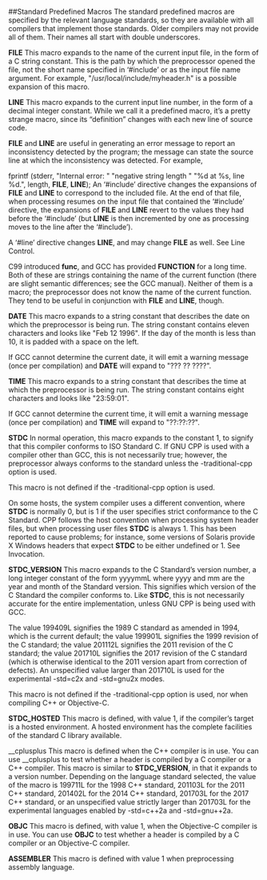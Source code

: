 ##Standard Predefined Macros
The standard predefined macros are specified by the relevant language standards, so they are available with all compilers that implement those standards. Older compilers may not provide all of them. Their names all start with double underscores.

__FILE__
This macro expands to the name of the current input file, in the form of a C string constant. This is the path by which the preprocessor opened the file, not the short name specified in ‘#include’ or as the input file name argument. For example, "/usr/local/include/myheader.h" is a possible expansion of this macro.

__LINE__
This macro expands to the current input line number, in the form of a decimal integer constant. While we call it a predefined macro, it’s a pretty strange macro, since its “definition” changes with each new line of source code.

__FILE__ and __LINE__ are useful in generating an error message to report an inconsistency detected by the program; the message can state the source line at which the inconsistency was detected. For example,

fprintf (stderr, "Internal error: "
                 "negative string length "
                 "%d at %s, line %d.",
         length, __FILE__, __LINE__);
An ‘#include’ directive changes the expansions of __FILE__ and __LINE__ to correspond to the included file. At the end of that file, when processing resumes on the input file that contained the ‘#include’ directive, the expansions of __FILE__ and __LINE__ revert to the values they had before the ‘#include’ (but __LINE__ is then incremented by one as processing moves to the line after the ‘#include’).

A ‘#line’ directive changes __LINE__, and may change __FILE__ as well. See Line Control.

C99 introduced __func__, and GCC has provided __FUNCTION__ for a long time. Both of these are strings containing the name of the current function (there are slight semantic differences; see the GCC manual). Neither of them is a macro; the preprocessor does not know the name of the current function. They tend to be useful in conjunction with __FILE__ and __LINE__, though.

__DATE__
This macro expands to a string constant that describes the date on which the preprocessor is being run. The string constant contains eleven characters and looks like "Feb 12 1996". If the day of the month is less than 10, it is padded with a space on the left.

If GCC cannot determine the current date, it will emit a warning message (once per compilation) and __DATE__ will expand to "??? ?? ????".

__TIME__
This macro expands to a string constant that describes the time at which the preprocessor is being run. The string constant contains eight characters and looks like "23:59:01".

If GCC cannot determine the current time, it will emit a warning message (once per compilation) and __TIME__ will expand to "??:??:??".

__STDC__
In normal operation, this macro expands to the constant 1, to signify that this compiler conforms to ISO Standard C. If GNU CPP is used with a compiler other than GCC, this is not necessarily true; however, the preprocessor always conforms to the standard unless the -traditional-cpp option is used.

This macro is not defined if the -traditional-cpp option is used.

On some hosts, the system compiler uses a different convention, where __STDC__ is normally 0, but is 1 if the user specifies strict conformance to the C Standard. CPP follows the host convention when processing system header files, but when processing user files __STDC__ is always 1. This has been reported to cause problems; for instance, some versions of Solaris provide X Windows headers that expect __STDC__ to be either undefined or 1. See Invocation.

__STDC_VERSION__
This macro expands to the C Standard’s version number, a long integer constant of the form yyyymmL where yyyy and mm are the year and month of the Standard version. This signifies which version of the C Standard the compiler conforms to. Like __STDC__, this is not necessarily accurate for the entire implementation, unless GNU CPP is being used with GCC.

The value 199409L signifies the 1989 C standard as amended in 1994, which is the current default; the value 199901L signifies the 1999 revision of the C standard; the value 201112L signifies the 2011 revision of the C standard; the value 201710L signifies the 2017 revision of the C standard (which is otherwise identical to the 2011 version apart from correction of defects). An unspecified value larger than 201710L is used for the experimental -std=c2x and -std=gnu2x modes.

This macro is not defined if the -traditional-cpp option is used, nor when compiling C++ or Objective-C.

__STDC_HOSTED__
This macro is defined, with value 1, if the compiler’s target is a hosted environment. A hosted environment has the complete facilities of the standard C library available.

__cplusplus
This macro is defined when the C++ compiler is in use. You can use __cplusplus to test whether a header is compiled by a C compiler or a C++ compiler. This macro is similar to __STDC_VERSION__, in that it expands to a version number. Depending on the language standard selected, the value of the macro is 199711L for the 1998 C++ standard, 201103L for the 2011 C++ standard, 201402L for the 2014 C++ standard, 201703L for the 2017 C++ standard, or an unspecified value strictly larger than 201703L for the experimental languages enabled by -std=c++2a and -std=gnu++2a.

__OBJC__
This macro is defined, with value 1, when the Objective-C compiler is in use. You can use __OBJC__ to test whether a header is compiled by a C compiler or an Objective-C compiler.

__ASSEMBLER__
 This macro is defined with value 1 when preprocessing assembly language.